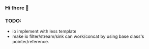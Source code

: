### Hi there 👋


    

### TODO:
- io implement with less template
- make io filter/stream/sink can work/concat by using base class's pointer/reference.

